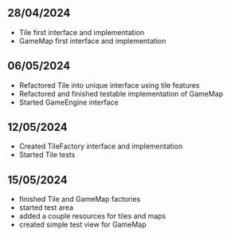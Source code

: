## 28/04/2024
- Tile first interface and implementation
- GameMap first interface and implementation

## 06/05/2024
- Refactored Tile into unique interface using tile features
- Refactored and finished testable implementation of GameMap
- Started GameEngine interface

## 12/05/2024
- Created TileFactory interface and implementation
- Started Tile tests

## 15/05/2024
- finished Tile and GameMap factories
- started test area
- added a couple resources for tiles and maps
- created simple test view for GameMap